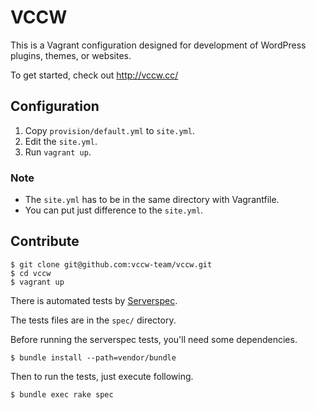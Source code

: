 # VCCW

This is a Vagrant configuration designed for development of WordPress plugins, themes, or websites.

To get started, check out <http://vccw.cc/>

## Configuration

1. Copy `provision/default.yml` to `site.yml`.
1. Edit the `site.yml`.
1. Run `vagrant up`.

### Note

* The `site.yml` has to be in the same directory with Vagrantfile.
* You can put just difference to the `site.yml`.

## Contribute

```
$ git clone git@github.com:vccw-team/vccw.git
$ cd vccw
$ vagrant up
```

There is automated tests by [Serverspec](http://serverspec.org/).

The tests files are in the `spec/` directory.

Before running the serverspec tests, you'll need some dependencies.

```
$ bundle install --path=vendor/bundle
```

Then to run the tests, just execute following.

```
$ bundle exec rake spec
```
